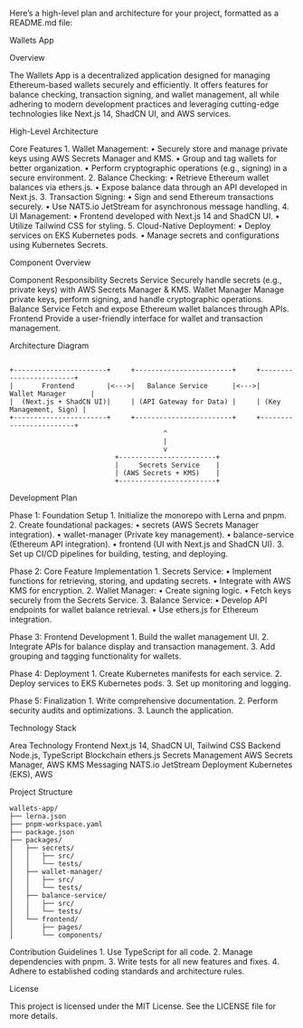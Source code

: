 Here’s a high-level plan and architecture for your project, formatted as a README.md file:

Wallets App

Overview

The Wallets App is a decentralized application designed for managing Ethereum-based wallets securely and efficiently. It offers features for balance checking, transaction signing, and wallet management, all while adhering to modern development practices and leveraging cutting-edge technologies like Next.js 14, ShadCN UI, and AWS services.

High-Level Architecture

Core Features
	1.	Wallet Management:
	•	Securely store and manage private keys using AWS Secrets Manager and KMS.
	•	Group and tag wallets for better organization.
	•	Perform cryptographic operations (e.g., signing) in a secure environment.
	2.	Balance Checking:
	•	Retrieve Ethereum wallet balances via ethers.js.
	•	Expose balance data through an API developed in Next.js.
	3.	Transaction Signing:
	•	Sign and send Ethereum transactions securely.
	•	Use NATS.io JetStream for asynchronous message handling.
	4.	UI Management:
	•	Frontend developed with Next.js 14 and ShadCN UI.
	•	Utilize Tailwind CSS for styling.
	5.	Cloud-Native Deployment:
	•	Deploy services on EKS Kubernetes pods.
	•	Manage secrets and configurations using Kubernetes Secrets.

Component Overview

Component	Responsibility
Secrets Service	Securely handle secrets (e.g., private keys) with AWS Secrets Manager & KMS.
Wallet Manager	Manage private keys, perform signing, and handle cryptographic operations.
Balance Service	Fetch and expose Ethereum wallet balances through APIs.
Frontend	Provide a user-friendly interface for wallet and transaction management.

Architecture Diagram
```

+-----------------------+     +------------------------+     +------------------------+
|       Frontend        |<--->|   Balance Service      |<--->|    Wallet Manager      |
|  (Next.js + ShadCN UI)|     | (API Gateway for Data) |     | (Key Management, Sign) |
+-----------------------+     +------------------------+     +------------------------+
                                      ^
                                      |
                                      v
                          +------------------------+
                          |     Secrets Service    |
                          | (AWS Secrets + KMS)    |
                          +------------------------+
```
Development Plan

Phase 1: Foundation Setup
	1.	Initialize the monorepo with Lerna and pnpm.
	2.	Create foundational packages:
	•	secrets (AWS Secrets Manager integration).
	•	wallet-manager (Private key management).
	•	balance-service (Ethereum API integration).
	•	frontend (UI with Next.js and ShadCN UI).
	3.	Set up CI/CD pipelines for building, testing, and deploying.

Phase 2: Core Feature Implementation
	1.	Secrets Service:
	•	Implement functions for retrieving, storing, and updating secrets.
	•	Integrate with AWS KMS for encryption.
	2.	Wallet Manager:
	•	Create signing logic.
	•	Fetch keys securely from the Secrets Service.
	3.	Balance Service:
	•	Develop API endpoints for wallet balance retrieval.
	•	Use ethers.js for Ethereum integration.

Phase 3: Frontend Development
	1.	Build the wallet management UI.
	2.	Integrate APIs for balance display and transaction management.
	3.	Add grouping and tagging functionality for wallets.

Phase 4: Deployment
	1.	Create Kubernetes manifests for each service.
	2.	Deploy services to EKS Kubernetes pods.
	3.	Set up monitoring and logging.

Phase 5: Finalization
	1.	Write comprehensive documentation.
	2.	Perform security audits and optimizations.
	3.	Launch the application.

Technology Stack

Area	Technology
Frontend	Next.js 14, ShadCN UI, Tailwind CSS
Backend	Node.js, TypeScript
Blockchain	ethers.js
Secrets Management	AWS Secrets Manager, AWS KMS
Messaging	NATS.io JetStream
Deployment	Kubernetes (EKS), AWS

Project Structure
```
wallets-app/
├── lerna.json
├── pnpm-workspace.yaml
├── package.json
├── packages/
│   ├── secrets/
│   │   ├── src/
│   │   └── tests/
│   ├── wallet-manager/
│   │   ├── src/
│   │   └── tests/
│   ├── balance-service/
│   │   ├── src/
│   │   └── tests/
│   └── frontend/
│       ├── pages/
│       └── components/
```
Contribution Guidelines
	1.	Use TypeScript for all code.
	2.	Manage dependencies with pnpm.
	3.	Write tests for all new features and fixes.
	4.	Adhere to established coding standards and architecture rules.

License

This project is licensed under the MIT License. See the LICENSE file for more details.
